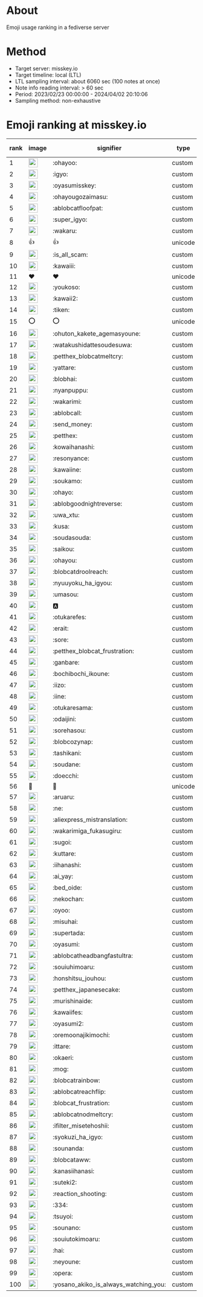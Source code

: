 # About
Emoji usage ranking in a fediverse server

# Method
- Target server: misskey.io
- Target timeline: local (LTL)
- LTL sampling interval: about 6060 sec (100 notes at once)
- Note info reading interval: > 60 sec
- Period: 2023/02/23 00:00:00 - 2024/04/02 20:10:06 
- Sampling method: non-exhaustive

# Emoji ranking at misskey.io

|rank|image|signifier|type|frequency score|
|----|----|----|----|----|
|1|<img height="24" src="https://misskey.io/emoji/ohayoo.webp">|:ohayoo:|custom|175232|
|2|<img height="24" src="https://misskey.io/emoji/igyo.webp">|:igyo:|custom|114256|
|3|<img height="24" src="https://misskey.io/emoji/oyasumisskey.webp">|:oyasumisskey:|custom|75814|
|4|<img height="24" src="https://misskey.io/emoji/ohayougozaimasu.webp">|:ohayougozaimasu:|custom|41399|
|5|<img height="24" src="https://misskey.io/emoji/ablobcatfloofpat.webp">|:ablobcatfloofpat:|custom|33899|
|6|<img height="24" src="https://misskey.io/emoji/super_igyo.webp">|:super_igyo:|custom|32490|
|7|<img height="24" src="https://misskey.io/emoji/wakaru.webp">|:wakaru:|custom|29208|
|8|👍|👍|unicode|24602|
|9|<img height="24" src="https://misskey.io/emoji/is_all_scam.webp">|:is_all_scam:|custom|23477|
|10|<img height="24" src="https://misskey.io/emoji/kawaiii.webp">|:kawaiii:|custom|22106|
|11|❤|❤|unicode|20987|
|12|<img height="24" src="https://misskey.io/emoji/youkoso.webp">|:youkoso:|custom|19715|
|13|<img height="24" src="https://misskey.io/emoji/kawaii2.webp">|:kawaii2:|custom|19090|
|14|<img height="24" src="https://misskey.io/emoji/tiken.webp">|:tiken:|custom|17206|
|15|⭕|⭕|unicode|16614|
|16|<img height="24" src="https://misskey.io/emoji/ohuton_kakete_agemasyoune.webp">|:ohuton_kakete_agemasyoune:|custom|16510|
|17|<img height="24" src="https://misskey.io/emoji/watakushidattesoudesuwa.webp">|:watakushidattesoudesuwa:|custom|16256|
|18|<img height="24" src="https://misskey.io/emoji/petthex_blobcatmeltcry.webp">|:petthex_blobcatmeltcry:|custom|16201|
|19|<img height="24" src="https://misskey.io/emoji/yattare.webp">|:yattare:|custom|15835|
|20|<img height="24" src="https://misskey.io/emoji/blobhai.webp">|:blobhai:|custom|15402|
|21|<img height="24" src="https://misskey.io/emoji/nyanpuppu.webp">|:nyanpuppu:|custom|14311|
|22|<img height="24" src="https://misskey.io/emoji/wakarimi.webp">|:wakarimi:|custom|14287|
|23|<img height="24" src="https://misskey.io/emoji/ablobcall.webp">|:ablobcall:|custom|13646|
|24|<img height="24" src="https://misskey.io/emoji/send_money.webp">|:send_money:|custom|13231|
|25|<img height="24" src="https://misskey.io/emoji/petthex.webp">|:petthex:|custom|13196|
|26|<img height="24" src="https://misskey.io/emoji/kowaihanashi.webp">|:kowaihanashi:|custom|12498|
|27|<img height="24" src="https://misskey.io/emoji/resonyance.webp">|:resonyance:|custom|11541|
|28|<img height="24" src="https://misskey.io/emoji/kawaiine.webp">|:kawaiine:|custom|11459|
|29|<img height="24" src="https://misskey.io/emoji/soukamo.webp">|:soukamo:|custom|11299|
|30|<img height="24" src="https://misskey.io/emoji/ohayo.webp">|:ohayo:|custom|10990|
|31|<img height="24" src="https://misskey.io/emoji/ablobgoodnightreverse.webp">|:ablobgoodnightreverse:|custom|10790|
|32|<img height="24" src="https://misskey.io/emoji/uwa_xtu.webp">|:uwa_xtu:|custom|10419|
|33|<img height="24" src="https://misskey.io/emoji/kusa.webp">|:kusa:|custom|10060|
|34|<img height="24" src="https://misskey.io/emoji/soudasouda.webp">|:soudasouda:|custom|9885|
|35|<img height="24" src="https://misskey.io/emoji/saikou.webp">|:saikou:|custom|9448|
|36|<img height="24" src="https://misskey.io/emoji/ohayou.webp">|:ohayou:|custom|9112|
|37|<img height="24" src="https://misskey.io/emoji/blobcatdroolreach.webp">|:blobcatdroolreach:|custom|8742|
|38|<img height="24" src="https://misskey.io/emoji/nyuuyoku_ha_igyou.webp">|:nyuuyoku_ha_igyou:|custom|8520|
|39|<img height="24" src="https://misskey.io/emoji/umasou.webp">|:umasou:|custom|8030|
|40|<img height="24" src="https://misskey.io/emoji/a.webp">|:a:|custom|7918|
|41|<img height="24" src="https://misskey.io/emoji/otukarefes.webp">|:otukarefes:|custom|7676|
|42|<img height="24" src="https://misskey.io/emoji/erait.webp">|:erait:|custom|7636|
|43|<img height="24" src="https://misskey.io/emoji/sore.webp">|:sore:|custom|7410|
|44|<img height="24" src="https://misskey.io/emoji/petthex_blobcat_frustration.webp">|:petthex_blobcat_frustration:|custom|7246|
|45|<img height="24" src="https://misskey.io/emoji/ganbare.webp">|:ganbare:|custom|7161|
|46|<img height="24" src="https://misskey.io/emoji/bochibochi_ikoune.webp">|:bochibochi_ikoune:|custom|7092|
|47|<img height="24" src="https://misskey.io/emoji/iizo.webp">|:iizo:|custom|7077|
|48|<img height="24" src="https://misskey.io/emoji/iine.webp">|:iine:|custom|6974|
|49|<img height="24" src="https://misskey.io/emoji/otukaresama.webp">|:otukaresama:|custom|6908|
|50|<img height="24" src="https://misskey.io/emoji/odaijini.webp">|:odaijini:|custom|6516|
|51|<img height="24" src="https://misskey.io/emoji/sorehasou.webp">|:sorehasou:|custom|6451|
|52|<img height="24" src="https://misskey.io/emoji/blobcozynap.webp">|:blobcozynap:|custom|6080|
|53|<img height="24" src="https://misskey.io/emoji/tashikani.webp">|:tashikani:|custom|5968|
|54|<img height="24" src="https://misskey.io/emoji/soudane.webp">|:soudane:|custom|5936|
|55|<img height="24" src="https://misskey.io/emoji/doecchi.webp">|:doecchi:|custom|5790|
|56|🎉|🎉|unicode|5589|
|57|<img height="24" src="https://misskey.io/emoji/aruaru.webp">|:aruaru:|custom|5548|
|58|<img height="24" src="https://misskey.io/emoji/ne.webp">|:ne:|custom|5548|
|59|<img height="24" src="https://misskey.io/emoji/aliexpress_mistranslation.webp">|:aliexpress_mistranslation:|custom|5465|
|60|<img height="24" src="https://misskey.io/emoji/wakarimiga_fukasugiru.webp">|:wakarimiga_fukasugiru:|custom|5414|
|61|<img height="24" src="https://misskey.io/emoji/sugoi.webp">|:sugoi:|custom|5287|
|62|<img height="24" src="https://misskey.io/emoji/kuttare.webp">|:kuttare:|custom|5259|
|63|<img height="24" src="https://misskey.io/emoji/iihanashi.webp">|:iihanashi:|custom|5200|
|64|<img height="24" src="https://misskey.io/emoji/ai_yay.webp">|:ai_yay:|custom|5193|
|65|<img height="24" src="https://misskey.io/emoji/bed_oide.webp">|:bed_oide:|custom|5174|
|66|<img height="24" src="https://misskey.io/emoji/nekochan.webp">|:nekochan:|custom|4949|
|67|<img height="24" src="https://misskey.io/emoji/oyoo.webp">|:oyoo:|custom|4927|
|68|<img height="24" src="https://misskey.io/emoji/misuhai.webp">|:misuhai:|custom|4886|
|69|<img height="24" src="https://misskey.io/emoji/supertada.webp">|:supertada:|custom|4842|
|70|<img height="24" src="https://misskey.io/emoji/oyasumi.webp">|:oyasumi:|custom|4829|
|71|<img height="24" src="https://misskey.io/emoji/ablobcatheadbangfastultra.webp">|:ablobcatheadbangfastultra:|custom|4764|
|72|<img height="24" src="https://misskey.io/emoji/souiuhimoaru.webp">|:souiuhimoaru:|custom|4754|
|73|<img height="24" src="https://misskey.io/emoji/honshitsu_jouhou.webp">|:honshitsu_jouhou:|custom|4666|
|74|<img height="24" src="https://misskey.io/emoji/petthex_japanesecake.webp">|:petthex_japanesecake:|custom|4570|
|75|<img height="24" src="https://misskey.io/emoji/murishinaide.webp">|:murishinaide:|custom|4541|
|76|<img height="24" src="https://misskey.io/emoji/kawaiifes.webp">|:kawaiifes:|custom|4485|
|77|<img height="24" src="https://misskey.io/emoji/oyasumi2.webp">|:oyasumi2:|custom|4272|
|78|<img height="24" src="https://misskey.io/emoji/oremoonajikimochi.webp">|:oremoonajikimochi:|custom|4264|
|79|<img height="24" src="https://misskey.io/emoji/ittare.webp">|:ittare:|custom|4079|
|80|<img height="24" src="https://misskey.io/emoji/okaeri.webp">|:okaeri:|custom|4048|
|81|<img height="24" src="https://misskey.io/emoji/mog.webp">|:mog:|custom|4019|
|82|<img height="24" src="https://misskey.io/emoji/blobcatrainbow.webp">|:blobcatrainbow:|custom|4013|
|83|<img height="24" src="https://misskey.io/emoji/ablobcatreachflip.webp">|:ablobcatreachflip:|custom|3996|
|84|<img height="24" src="https://misskey.io/emoji/blobcat_frustration.webp">|:blobcat_frustration:|custom|3954|
|85|<img height="24" src="https://misskey.io/emoji/ablobcatnodmeltcry.webp">|:ablobcatnodmeltcry:|custom|3931|
|86|<img height="24" src="https://misskey.io/emoji/ifilter_misetehoshii.webp">|:ifilter_misetehoshii:|custom|3885|
|87|<img height="24" src="https://misskey.io/emoji/syokuzi_ha_igyo.webp">|:syokuzi_ha_igyo:|custom|3846|
|88|<img height="24" src="https://misskey.io/emoji/sounanda.webp">|:sounanda:|custom|3750|
|89|<img height="24" src="https://misskey.io/emoji/blobcataww.webp">|:blobcataww:|custom|3723|
|90|<img height="24" src="https://misskey.io/emoji/kanasiihanasi.webp">|:kanasiihanasi:|custom|3619|
|91|<img height="24" src="https://misskey.io/emoji/suteki2.webp">|:suteki2:|custom|3602|
|92|<img height="24" src="https://misskey.io/emoji/reaction_shooting.webp">|:reaction_shooting:|custom|3573|
|93|<img height="24" src="https://misskey.io/emoji/334.webp">|:334:|custom|3540|
|94|<img height="24" src="https://misskey.io/emoji/tsuyoi.webp">|:tsuyoi:|custom|3492|
|95|<img height="24" src="https://misskey.io/emoji/sounano.webp">|:sounano:|custom|3459|
|96|<img height="24" src="https://misskey.io/emoji/souiutokimoaru.webp">|:souiutokimoaru:|custom|3396|
|97|<img height="24" src="https://misskey.io/emoji/hai.webp">|:hai:|custom|3391|
|98|<img height="24" src="https://misskey.io/emoji/neyoune.webp">|:neyoune:|custom|3370|
|99|<img height="24" src="https://misskey.io/emoji/opera.webp">|:opera:|custom|3254|
|100|<img height="24" src="https://misskey.io/emoji/yosano_akiko_is_always_watching_you.webp">|:yosano_akiko_is_always_watching_you:|custom|3200|
